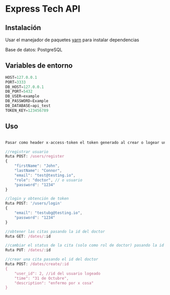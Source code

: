 # Express Tech API

## Instalación

Usar el manejador de paquetes [yarn]() para instalar dependencias

Base de datos: PostgreSQL

## Variables de entorno
```javascript
HOST=127.0.0.1
PORT=3333
DB_HOST=127.0.0.1
DB_PORT=5432
DB_USER=example
DB_PASSWORD=Example
DB_DATABASE=api_test
TOKEN_KEY=123456789
````

## Uso

```javascript

Pasar como header x-access-token el token generado al crear o logear un usuario.

//registrar usuario
Ruta POST: /users/register
{
    "firstName": "John",
    "lastName": "Connor",
    "email": "test@testing.io",
    "role": "doctor", // o usuario
    "password": "1234"
}

//login y obtención de token
Ruta POST: '/users/login'
{
    "email": "testubg@testing.io",
    "password": "1234"
}

//obtener las citas pasando la id del doctor
Ruta GET: /dates/:id

//cambiar el status de la cita (solo como rol de doctor) pasando la id de la cita
Ruta PUT: /dates/:id

//crear una cita pasando el id del doctor
Ruta POST: /dates/create/:id
{
    "user_id": 2, //id del usuario logeado
    "time": "31 de Octubre",
    "description": "enfermo por x cosa"
}


```
